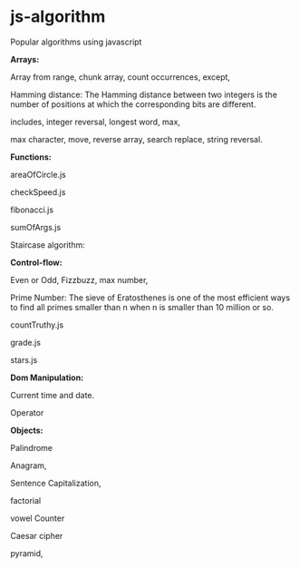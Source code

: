 # js-algorithm

Popular algorithms using javascript

**Arrays:**

Array from range, chunk array, count occurrences, except, 

Hamming distance: The Hamming distance between two integers is the number of positions at which the corresponding bits are different. 

includes, integer reversal, longest word, max, 

max character, move, reverse array, search replace, string reversal.

**Functions:**

areaOfCircle.js	

checkSpeed.js	

fibonacci.js	

sumOfArgs.js

Staircase algorithm: 


**Control-flow:**

Even or Odd, Fizzbuzz, max number, 

Prime Number: The sieve of Eratosthenes is one of the most efficient ways to find all primes smaller than n when n is smaller than 10 million or so.

countTruthy.js	

grade.js	

stars.js

**Dom Manipulation:**

Current time and date.

Operator

**Objects:**

Palindrome

Anagram,

Sentence Capitalization,

factorial 

vowel Counter


 


Caesar cipher

pyramid, 



